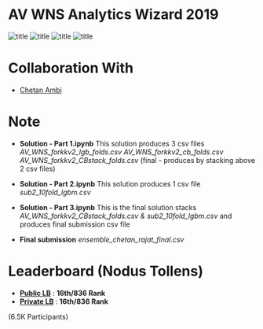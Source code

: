 # AV WNS Analytics Wizard 2019

![title](img/wns1.png)
![title](img/wns2.png)
![title](img/wns3.png)
![title](img/wns4.png)


# Collaboration With
* [Chetan Ambi](https://github.com/chetanambi)


# Note
* **Solution - Part 1.ipynb**
This solution produces 3 csv files
*AV_WNS_forkkv2_lgb_folds.csv*
*AV_WNS_forkkv2_cb_folds.csv*
*AV_WNS_forkkv2_CBstack_folds.csv* (final - produces by stacking above 2 csv files)


* **Solution - Part 2.ipynb**
This solution produces 1 csv file
*sub2_10fold_lgbm.csv*


* **Solution - Part 3.ipynb**
This is the final solution stacks *AV_WNS_forkkv2_CBstack_folds.csv & sub2_10fold_lgbm.csv*
and produces final submission csv file


* **Final submission** *ensemble_chetan_rajat_final.csv*


# Leaderboard (Nodus Tollens)

* **[Public LB](https://datahack.analyticsvidhya.com/contest/wns-analytics-wizard-2019/lb)** : **16th/836 Rank**
* **[Private LB](https://datahack.analyticsvidhya.com/contest/wns-analytics-wizard-2019/pvt_lb)** : **16th/836 Rank**

(6.5K Participants)
